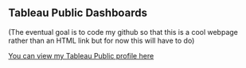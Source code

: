 ## Tableau Public Dashboards
(The eventual goal is to code my github so that this is a cool webpage rather than an HTML link but for now this will have to do)

[You can view my Tableau Public profile here](https://public.tableau.com/app/profile/clint.prentice/vizzes)
